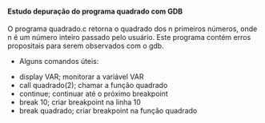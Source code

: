#### Estudo depuração do programa quadrado com GDB

O programa quadrado.c retorna o quadrado dos n primeiros
números, onde n é um número inteiro passado pelo usuário.
Este programa contém erros propositais para serem observados
com o gdb.

* Alguns comandos úteis:

- display VAR; monitorar a variável VAR
- call quadrado(2); chamar a função quadrado
- continue; continuar até o próximo breakpoint
- break 10; criar breakpoint na linha 10
- break quadrado; criar breakpoint na função quadrado
